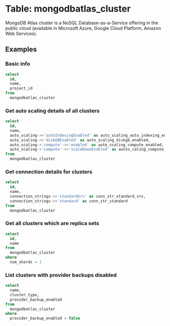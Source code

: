 # Table: mongodbatlas_cluster

MongoDB Atlas cluster is a NoSQL Database-as-a-Service offering in the public cloud (available in Microsoft Azure, Google Cloud Platform, Amazon Web Services).

## Examples

### Basic info

```sql
select
  id,
  name,
  project_id
from
  mongodbatlas_cluster
```

### Get auto scaling details of all clusters

```sql
select
  id,
  name,
  auto_scaling->>'autoIndexingEnabled' as auto_scaling_auto_indexing_enabled,
  auto_scaling->>'diskGBEnabled' as auto_scaling_diskgb_enabled,
  auto_scaling->'compute'->>'enabled' as auto_scaling_compute_enabled,
  auto_scaling->'compute'->>'scaleDownEnabled' as autos_caling_compute_scale_down_enabled
from
  mongodbatlas_cluster
```

### Get connection details for clusters

```sql
select
  id,
  name,
  connection_strings->>'standardSrv' as conn_str_standard_srv,
  connection_strings->>'standard' as conn_str_standard
from
  mongodbatlas_cluster
```

### Get all clusters which are replica sets

```sql
select
  id,
  name
from
  mongodbatlas_cluster
where
  num_shards = 1
```

### List clusters with provider backups disabled

```sql
select
  name,
  cluster_type,
  provider_backup_enabled
from
  mongodbatlas_cluster
where
  provider_backup_enabled = false
```
